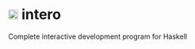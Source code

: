 # <img src="https://github.com/chrisdone/intero/raw/master/images/intero.svg" height=20> intero



Complete interactive development program for Haskell
